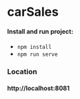 # carSales

 #### Install and run project:
 * ```npm install```
 * ```npm run serve```

 
 ### Location
 #### http://localhost:8081

